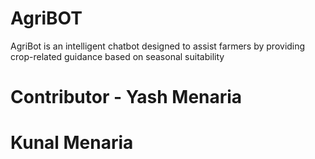 # AgriBOT
AgriBot is an intelligent chatbot designed to assist farmers by providing crop-related guidance based on seasonal suitability


# Contributor - Yash Menaria
#               Kunal Menaria

